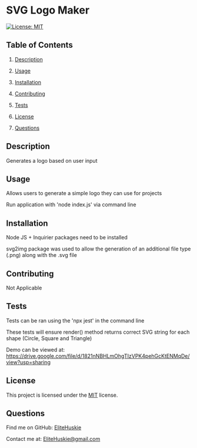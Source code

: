# SVG Logo Maker

[![License: MIT](https://img.shields.io/badge/License-MIT-yellow.svg)](https://opensource.org/licenses/MIT)

## Table of Contents

1. [Description](#description)
2. [Usage](#usage)

3. [Installation](#installation)
4. [Contributing](#contributing)

5. [Tests](#tests)

6. [License](#license)

7. [Questions](#questions)

## Description

Generates a logo based on user input

## Usage

Allows users to generate a simple logo they can use for projects

Run application with 'node index.js' via command line

## Installation

Node JS + Inquirier packages need to be installed

svg2img package was used to allow the generation of an additional file type (.png) along with the .svg file

## Contributing

Not Applicable

## Tests

Tests can be ran using the 'npx jest' in the command line

These tests will ensure render() method returns correct SVG string for each shape (Circle, Square and Triangle)

Demo can be viewed at: https://drive.google.com/file/d/1821nNBHLmOhgTIzVPK4pehGcKtENMqDe/view?usp=sharing

## License

This project is licensed under the [MIT](https://opensource.org/licenses/MIT) license.

## Questions

Find me on GitHub: [EliteHuskie](https://github.com/EliteHuskie)

Contact me at: [EliteHuskie@gmail.com](mailto:EliteHuskie@gmail.com)

